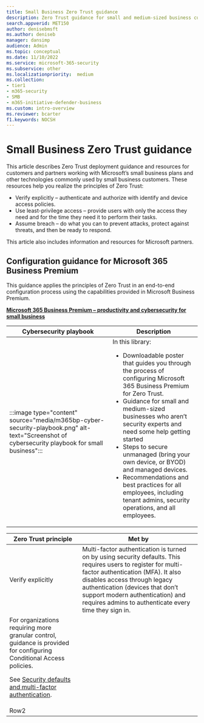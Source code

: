 ```yaml
---
title: Small Business Zero Trust guidance
description: Zero Trust guidance for small and medium-sized business customers and Microsoft partners
search.appverid: MET150 
author: denisebmsft
ms.author: deniseb
manager: dansimp 
audience: Admin
ms.topic: conceptual
ms.date: 11/10/2022
ms.service: microsoft-365-security
ms.subservice: other
ms.localizationpriority:  medium
ms.collection: 
- tier1
- m365-security
- SMB
- m365-initiative-defender-business
ms.custom: intro-overview
ms.reviewer: bcarter
f1.keywords: NOCSH 
---
```


# Small Business Zero Trust guidance

This article describes Zero Trust deployment guidance and resources for customers and partners working with Microsoft’s small business plans and other technologies commonly used by small business customers.  These resources help you realize the principles of Zero Trust:

- Verify explicitly – authenticate and authorize with identify and device access policies.
- Use least-privilege access – provide users with only the access they need and for the time they need it to perform their tasks.
- Assume breach – do what you can to prevent attacks, protect against threats, and then be ready to respond.

This article also includes information and resources for Microsoft partners.

## Configuration guidance for Microsoft 365 Business Premium

This guidance applies the principles of Zero Trust in an end-to-end configuration process using the capabilities provided in Microsoft Business Premium.

**[Microsoft 365 Business Premium – productivity and cybersecurity for small business](/microsoft-365/business-premium/)**


|Cybersecurity playbook  | Description  |
|---------|---------|
| :::image type="content" source="media/m365bp-cyber-security-playbook.png" alt-text="Screenshot of cybersecurity playbook for small business"::: | In this library: <ul><li>Downloadable poster that guides you through the process of configuring Microsoft 365 Business Premium for Zero Trust.</li><li>Guidance for small and medium-sized businesses who aren’t security experts and need some help getting started</li><li>Steps to secure unmanaged (bring your own device, or BYOD) and managed devices.</li><li>Recommendations and best practices for all employees, including tenant admins, security operations, and all employees.</li></ul> |


| Zero Trust principle | Met by |
|---------|---------|
| Verify explicitly  | Multi-factor authentication is turned on by using security defaults. This requires users to register for multi-factor authentication (MFA). It also disables access through legacy authentication (devices that don’t support modern authentication) and requires admins to authenticate every time they sign in. 
For organizations requiring more granular control, guidance is provided for configuring Conditional Access policies. <p>See [Security defaults and multi-factor authentication](/microsoft-365/business-premium/m365bp-conditional-access?view=o365-worldwide).  |
|Row2     |         |

